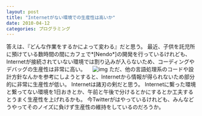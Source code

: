 ```yaml
---
layout: post
title: "Internetがない環境での生産性は高いか"
date: 2010-04-12
categories: プログラミング
---
```

答えは、『どんな作業をするかによって変わる』だと思う。
最近、子供を託児所に預けている数時間の間にカフェで*[Nendo*]の開発を行っているけれども、Internetが接続されていない環境では割り込みが入らないため、コーディングやデバッグの生産性は非常に高い。
　![img](http://www.publicdomainpictures.net/pictures/1000/thumb/311-1216984436alFP.jpg)
ただ、他の言語処理系のコードや設計方針なんかを参考にしようとすると、Internetから情報が得られないため部分的に非常に生産性が低い。
Internetは諸刃の剣だと思う。
Internetに繋った環境と繋ってない環境を1日おきとか、午前と午後で分けるとかにするとか工夫するとうまく生産性を上げれるかも。
今Twitterがはやっているけれども、みんなどうやってそのノイズに負けず生産性の維持をしているのだろうか。

